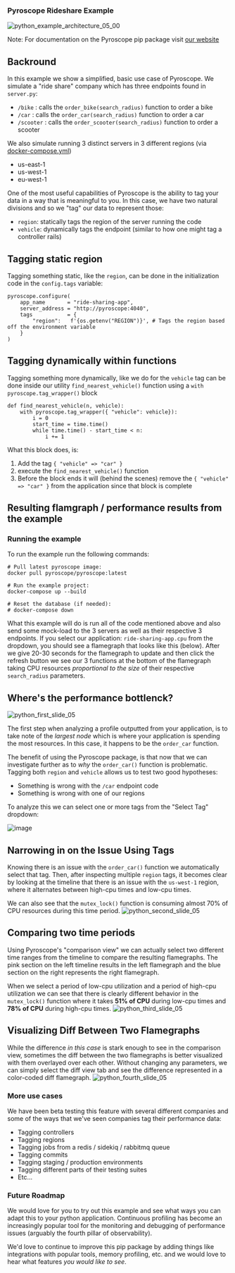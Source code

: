 ### Pyroscope Rideshare Example
![python_example_architecture_05_00](https://user-images.githubusercontent.com/23323466/135728737-0c5e54ca-1e78-4c6d-933c-145f441c96a9.gif)


Note: For documentation on the Pyroscope pip package visit [our website](https://pyroscope.io/docs/python/)
## Backround
In this example we show a simplified, basic use case of Pyroscope. We simulate a "ride share" company which has three endpoints found in `server.py`:
- `/bike`    : calls the `order_bike(search_radius)` function to order a bike
- `/car`     : calls the `order_car(search_radius)` function to order a car
- `/scooter` : calls the `order_scooter(search_radius)` function to order a scooter

We also simulate running 3 distinct servers in 3 different regions (via [docker-compose.yml](https://github.com/pyroscope-io/pyroscope/blob/main/examples/python/docker-compose.yml))
- us-east-1
- us-west-1
- eu-west-1

One of the most useful capabilities of Pyroscope is the ability to tag your data in a way that is meaningful to you. In this case, we have two natural divisions and so we "tag" our data to represent those:
- `region`: statically tags the region of the server running the code
- `vehicle`: dynamically tags the endpoint (similar to how one might tag a controller rails)


## Tagging static region
Tagging something static, like the `region`, can be done in the initialization code in the `config.tags` variable:
```
pyroscope.configure(
    app_name       = "ride-sharing-app",
    server_address = "http://pyroscope:4040",
    tags           = {
        "region":   f'{os.getenv("REGION")}', # Tags the region based off the environment variable
    }
)
```

## Tagging dynamically within functions
Tagging something more dynamically, like we do for the `vehicle` tag can be done inside our utility `find_nearest_vehicle()` function using a `with pyroscope.tag_wrapper()` block
```
def find_nearest_vehicle(n, vehicle):
    with pyroscope.tag_wrapper({ "vehicle": vehicle}):
        i = 0
        start_time = time.time()
        while time.time() - start_time < n:
            i += 1
```

What this block does, is:
1. Add the tag `{ "vehicle" => "car" }`
2. execute the `find_nearest_vehicle()` function
3. Before the block ends it will (behind the scenes) remove the `{ "vehicle" => "car" }` from the application since that block is complete

## Resulting flamgraph / performance results from the example
### Running the example
To run the example run the following commands:
```
# Pull latest pyroscope image:
docker pull pyroscope/pyroscope:latest

# Run the example project:
docker-compose up --build

# Reset the database (if needed):
# docker-compose down
```

What this example will do is run all of the code mentioned above and also send some mock-load to the 3 servers as well as their respective 3 endpoints. If you select our application: `ride-sharing-app.cpu` from the dropdown, you should see a flamegraph that looks like this (below). After we give 20-30 seconds for the flamegraph to update and then click the refresh button we see our 3 functions at the bottom of the flamegraph taking CPU resources _proportional to the size_ of their respective `search_radius` parameters.

## Where's the performance bottlenck?
![python_first_slide_05](https://user-images.githubusercontent.com/23323466/135881284-c75a5b65-6151-44fb-a459-c1f9559cb51a.jpg)

The first step when analyzing a profile outputted from your application, is to take note of the _largest node_ which is where your application is spending the most resources. In this case, it happens to be the `order_car` function. 

The benefit of using the Pyroscope package, is that now that we can investigate further as to _why_ the `order_car()` function is problematic. Tagging both `region` and `vehicle` allows us to test two good hypotheses:
- Something is wrong with the `/car` endpoint code
- Something is wrong with one of our regions

To analyze this we can select one or more tags from the "Select Tag" dropdown:

![image](https://user-images.githubusercontent.com/23323466/135525308-b81e87b0-6ffb-4ef0-a6bf-3338483d0fc4.png)

## Narrowing in on the Issue Using Tags
Knowing there is an issue with the `order_car()` function we automatically select that tag. Then, after inspecting multiple `region` tags, it becomes clear by looking at the timeline that there is an issue with the `us-west-1` region, where it alternates between high-cpu times and low-cpu times.

We can also see that the `mutex_lock()` function is consuming almost 70% of CPU resources during this time period. 
![python_second_slide_05](https://user-images.githubusercontent.com/23323466/135805908-ae9a1650-51fc-457a-8c47-0b56e8538b08.jpg)

## Comparing two time periods
Using Pyroscope's "comparison view" we can actually select two different time ranges from the timeline to compare the resulting flamegraphs. The pink section on the left timeline results in the left flamegraph and the blue section on the right represents the right flamegraph.

When we select a period of low-cpu utilization and a period of high-cpu utilization we can see that there is clearly different behavior in the `mutex_lock()` function where it takes **51% of CPU** during low-cpu times and **78% of CPU** during high-cpu times.
![python_third_slide_05](https://user-images.githubusercontent.com/23323466/135805969-55fdee40-fe0c-412d-9ec0-0bbc6a748ed4.jpg)

## Visualizing Diff Between Two Flamegraphs
While the difference _in this case_ is stark enough to see in the comparison view, sometimes the diff between the two flamegraphs is better visualized with them overlayed over each other. Without changing any parameters, we can simply select the diff view tab and see the difference represented in a color-coded diff flamegraph.
![python_fourth_slide_05](https://user-images.githubusercontent.com/23323466/135805986-594ffa3b-e735-4f91-875d-4f76fdff2b60.jpg)

### More use cases
We have been beta testing this feature with several different companies and some of the ways that we've seen companies tag their performance data:
- Tagging controllers
- Tagging regions
- Tagging jobs from a redis / sidekiq / rabbitmq queue
- Tagging commits
- Tagging staging / production environments
- Tagging different parts of their testing suites
- Etc...

### Future Roadmap
We would love for you to try out this example and see what ways you can adapt this to your python application. Continuous profiling has become an increasingly popular tool for the monitoring and debugging of performance issues (arguably the fourth pillar of observability). 

We'd love to continue to improve this pip package by adding things like integrations with popular tools, memory profiling, etc. and we would love to hear what features _you would like to see_. 
